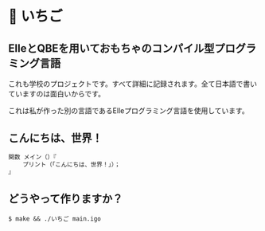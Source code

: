 # 🍓 いちご

## ElleとQBEを用いておもちゃのコンパイル型プログラミング言語

これも学校のプロジェクトです。すべて詳細に記録されます。全て日本語で書いていますのは面白いからです。

これは私が作った別の言語であるElleプログラミング言語を使用しています。

## こんにちは、世界！

```rs
関数 メイン（）『
    プリント（「こんにちは、世界！」）；
』
```

## どうやって作りますか？

```console
$ make && ./いちご main.igo
```
